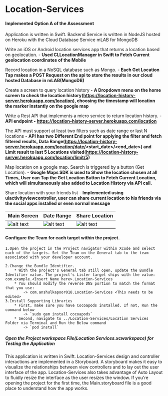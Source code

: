 # Location-Services

#### Implemented Option A of the Assessment

Application is written in Swift.
Backend Service is written in NodeJS hosted on Heroku with the Cloud Database Service mLAB for MongoDB

Write an iOS or Android location services app that returns a location based on geolocation. - **Used CLLocationManager in Swift to Fetch Current geolocation coordinates of the Mobile**

Record location in a NoSQL database such as Mongo. - **Each Get Location Tap makes a POST Request on the api to store the results in our cloud hosted Database in mLAB(MongoDB)**

Create a screen to query location history - **A Dropdown menu on the home screen to check the location history(https://location-history-server.herokuapp.com/location), choosing the timestamp will location the marker instantly on the google map**

Write a Rest API that implements a micro service to return location history. - **API endpoint - https://location-history-server.herokuapp.com/location**


The API must support at least two filters such as date range or last N locations - **API has two Different End point for applying the filter and fetch filtered results, Data Range(https://location-history-server.herokuapp.com/location/date/<start_date>/<end_date>) and Limit result to last 5 Locations visited(https://location-history-server.herokuapp.com/location/limit/5)**


Map location on a google map. Search is triggered by a button (Get Location). - **Google Maps SDK is used to Show the location chosen at all Times, User can Tap the Get Location Button to Fetch Current Location, which will simultaneously also added to Location History via API call.**


Share location with your friends list - **Implemented using uiactivityviewcontroller, user can share current location to his friends via the social apps installed or even normal message**


| Main Screen  | Date Range | Share Location |
| ------------- | ------------- | ------------- |
| ![alt text](https://github.com/anshulkapoor018/Location-Services/blob/master/Screenshots/Main%20Screen.png)  | ![alt text](https://github.com/anshulkapoor018/Location-Services/blob/master/Screenshots/Date%20Range.png)  | ![alt text](https://github.com/anshulkapoor018/Location-Services/blob/master/Screenshots/Share%20Location.png)  |


#### Configure the Team for each target within the project.

    1.Open the project in the Project navigator within Xcode and select each of the targets. Set the Team on the General tab to the team associated with your developer account.

    2.Change the Bundle Identifier.
        * With the project's General tab still open, update the Bundle Identifier value. The project's Lister target ships with the value: com.example.<Insert_Name_here>.Location-Services
        * You should modify the reverse DNS portion to match the format that you use:
            -> com.anshulkapoor018.Location-Services <This needs to be edited>
    3.Install Supporting Libraries
        * First, make sure you have Cocoapods installed. If not, Run the command below
            -> `sudo gem install cocoapods`
        * Second, navigate to ../Location-Services/Location Services Folder via Terminal and Run the Below command
            -> `pod install`

##### Open the Project workspace File(_Location Services.xcworkspace_) for Testing the Application

This application is written in Swift.
Location-Services design and controller interactions are implemented in a Storyboard. A storyboard makes it easy to visualize the relationships between view controllers and to lay out the user interface of the app. Location-Services also takes advantage of Auto Layout to fluidly resize the interface as the user resizes the window. If you're opening the project for the first time, the Main.storyboard file is a good place to understand how the app works.
